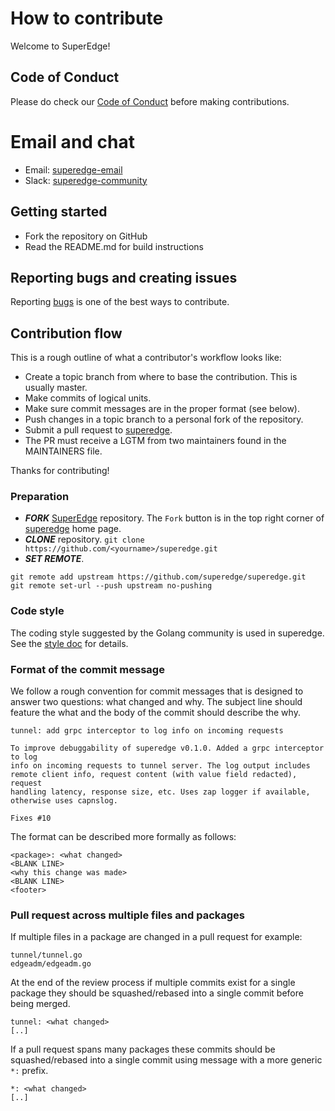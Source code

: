 # How to contribute

Welcome to SuperEdge!

## Code of Conduct

Please do check our [Code of Conduct](./CODE_OF_CONDUCT.md) before making contributions.

# Email and chat

- Email: [superedge-email](https://groups.google.com/g/superedge)
- Slack: [superedge-community](https://join.slack.com/t/superedge-workspace/shared_invite/zt-k1kekpdz-jih6w8RByoylnfTmCTZpkA)

## Getting started

- Fork the repository on GitHub
- Read the README.md for build instructions

## Reporting bugs and creating issues

Reporting [bugs](https://github.com/superedge/superedge/issues) is one of the best ways to contribute.

## Contribution flow

This is a rough outline of what a contributor's workflow looks like:

- Create a topic branch from where to base the contribution. This is usually master.
- Make commits of logical units.
- Make sure commit messages are in the proper format (see below).
- Push changes in a topic branch to a personal fork of the repository.
- Submit a pull request to [superedge](https://github.com/superedge/superedge/pulls).
- The PR must receive a LGTM from two maintainers found in the MAINTAINERS file.

Thanks for contributing!

### Preparation

- ***FORK*** [SuperEdge](https://github.com/superedge/superedge) repository. The `Fork` button is in the top right corner of [superedge](https://github.com/superedge/superedge) home page.
- ***CLONE*** repository. `git clone https://github.com/<yourname>/superedge.git`
- ***SET REMOTE***.
```
git remote add upstream https://github.com/superedge/superedge.git
git remote set-url --push upstream no-pushing
```

### Code style

The coding style suggested by the Golang community is used in superedge. See the [style doc](https://github.com/golang/go/wiki/CodeReviewComments) for details.

### Format of the commit message

We follow a rough convention for commit messages that is designed to answer two
questions: what changed and why. The subject line should feature the what and
the body of the commit should describe the why.

```
tunnel: add grpc interceptor to log info on incoming requests

To improve debuggability of superedge v0.1.0. Added a grpc interceptor to log
info on incoming requests to tunnel server. The log output includes
remote client info, request content (with value field redacted), request
handling latency, response size, etc. Uses zap logger if available,
otherwise uses capnslog.

Fixes #10
```

The format can be described more formally as follows:

```
<package>: <what changed>
<BLANK LINE>
<why this change was made>
<BLANK LINE>
<footer>
```

### Pull request across multiple files and packages

If multiple files in a package are changed in a pull request for example:

```
tunnel/tunnel.go
edgeadm/edgeadm.go
```

At the end of the review process if multiple commits exist for a single package they
should be squashed/rebased into a single commit before being merged.

```
tunnel: <what changed>
[..]
```

If a pull request spans many packages these commits should be squashed/rebased into a single
commit using message with a more generic `*:` prefix.

```
*: <what changed>
[..]
```
